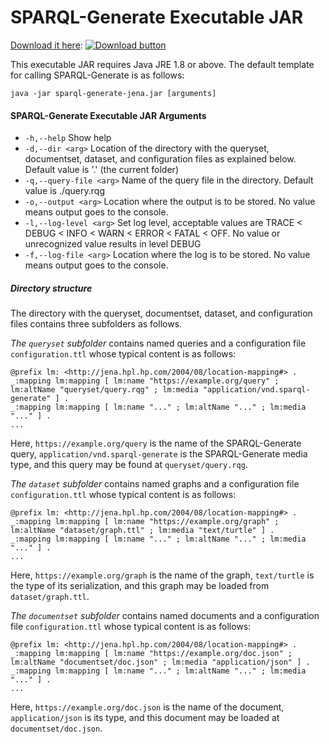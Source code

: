 # SPARQL-Generate Executable JAR

[Download it here](sparql-generate-jena.jar): [![Download button](download.gif)](sparql-generate-jena.jar)

This executable JAR requires Java JRE 1.8 or above. The default template for calling SPARQL-Generate is as follows:

```
java -jar sparql-generate-jena.jar [arguments]
```

#### SPARQL-Generate Executable JAR Arguments

* `-h,--help` Show help
* `-d,--dir <arg>` Location of the directory with the queryset, documentset, dataset, and configuration files as explained below. Default value is '.' (the current folder)
* `-q,--query-file <arg>` Name of the query file in the directory. Default value is ./query.rqg
* `-o,--output <arg>` Location where the output is to be stored. No value means output goes to the console.
* `-l,--log-level <arg>` Set log level, acceptable values are TRACE < DEBUG < INFO < WARN < ERROR < FATAL < OFF. No value or unrecognized value results in level DEBUG
* `-f,--log-file <arg>` Location where the log is to be stored. No value means output goes to the console.


##### Directory structure

The directory with the queryset, documentset, dataset, and configuration files contains three subfolders as follows.

*The `queryset` subfolder* contains named queries and a configuration file `configuration.ttl` whose typical content is as follows:

```
@prefix lm: <http://jena.hpl.hp.com/2004/08/location-mapping#> .
_:mapping lm:mapping [ lm:name "https://example.org/query" ; lm:altName "queryset/query.rqg" ; lm:media "application/vnd.sparql-generate" ] .
_:mapping lm:mapping [ lm:name "..." ; lm:altName "..." ; lm:media "..." ] .
...
```

Here, `https://example.org/query` is the name of the SPARQL-Generate query, `application/vnd.sparql-generate` is the SPARQL-Generate media type, and this query may be found at `queryset/query.rqg`.



*The `dataset` subfolder* contains named graphs and a configuration file `configuration.ttl` whose typical content is as follows:

```
@prefix lm: <http://jena.hpl.hp.com/2004/08/location-mapping#> .
_:mapping lm:mapping [ lm:name "https://example.org/graph" ; lm:altName "dataset/graph.ttl" ; lm:media "text/turtle" ] .
_:mapping lm:mapping [ lm:name "..." ; lm:altName "..." ; lm:media "..." ] .
...
```

Here, `https://example.org/graph` is the name of the graph, `text/turtle` is the type of its serialization, and this graph may be loaded from `dataset/graph.ttl`.




*The `documentset` subfolder* contains named documents and a configuration file `configuration.ttl` whose typical content is as follows:

```
@prefix lm: <http://jena.hpl.hp.com/2004/08/location-mapping#> .
_:mapping lm:mapping [ lm:name "https://example.org/doc.json" ; lm:altName "documentset/doc.json" ; lm:media "application/json" ] .
_:mapping lm:mapping [ lm:name "..." ; lm:altName "..." ; lm:media "..." ] .
...
```

Here, `https://example.org/doc.json` is the name of the document, `application/json` is its type, and this document may be loaded at `documentset/doc.json`.

